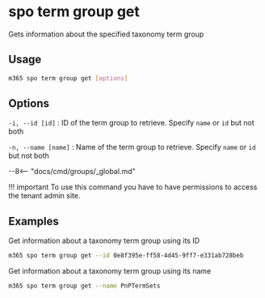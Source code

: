 # spo term group get

Gets information about the specified taxonomy term group

## Usage

```sh
m365 spo term group get [options]
```

## Options

`-i, --id [id]`
: ID of the term group to retrieve. Specify `name` or `id` but not both

`-n, --name [name]`
: Name of the term group to retrieve. Specify `name` or `id` but not both

--8<-- "docs/cmd/groups/_global.md"

!!! important
    To use this command you have to have permissions to access the tenant admin site.

## Examples

Get information about a taxonomy term group using its ID

```sh
m365 spo term group get --id 0e8f395e-ff58-4d45-9ff7-e331ab728beb
```

Get information about a taxonomy term group using its name

```sh
m365 spo term group get --name PnPTermSets
```

